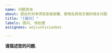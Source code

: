 ```yaml
---
name: 问题咨询
about: 提出针对本项目安装部署、使用及其他方面的相关问题
title: "[提问] "
labels: 提问, 待处理
assignees: wojiushixiaobai

---
```


**请描述您的问题.**
